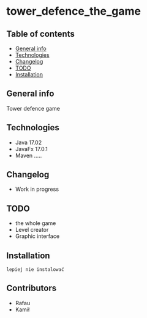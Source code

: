 # tower_defence_the_game

## Table of contents
* [General info](#general-info)
* [Technologies](#technologies)
* [Changelog](#changelog)  
* [TODO](#todo)
* [Installation](#installation)

## General info
Tower defence game

## Technologies
* Java 17.02
* JavaFx 17.0.1
* Maven .....

## Changelog
* Work in progress 

## TODO
* the whole game
* Level creator
* Graphic interface

## Installation
```
lepiej nie instalować
```
## Contributors
* Rafau
* Kamił

